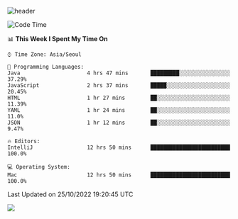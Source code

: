 ![header](https://capsule-render.vercel.app/api?type=Egg&color=timeAuto&height=300&section=header&text=PoPo&fontSize=90&animation=fadeIn)

  <!--START_SECTION:waka-->
![Code Time](http://img.shields.io/badge/Code%20Time-250%20hrs%2058%20mins-blue)

📊 **This Week I Spent My Time On** 

```text
⌚︎ Time Zone: Asia/Seoul

💬 Programming Languages: 
Java                     4 hrs 47 mins       █████████░░░░░░░░░░░░░░░░   37.29% 
JavaScript               2 hrs 37 mins       █████░░░░░░░░░░░░░░░░░░░░   20.45% 
HTML                     1 hr 27 mins        ██░░░░░░░░░░░░░░░░░░░░░░░   11.39% 
YAML                     1 hr 24 mins        ██░░░░░░░░░░░░░░░░░░░░░░░   11.0% 
JSON                     1 hr 12 mins        ██░░░░░░░░░░░░░░░░░░░░░░░   9.47%

🔥 Editors: 
IntelliJ                 12 hrs 50 mins      █████████████████████████   100.0%

💻 Operating System: 
Mac                      12 hrs 50 mins      █████████████████████████   100.0%

```


 Last Updated on 25/10/2022 19:20:45 UTC
<!--END_SECTION:waka-->



<img src="https://capsule-render.vercel.app/api?type=Egg&color=timeAuto&height=300&section=footer&text=PoPo&fontSize=90&animation=fadeIn&reversal=true" />
